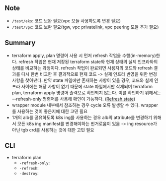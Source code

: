 ## Note
- `/test/eks`: 코드 보완 필요(vpc 모듈 사용하도록 변경 필요)
- `/test/vpc`: 코드 보완 필요(tgw, vpc privatelink, vpc peering 모듈 추가 필요)

## Summary
- terraform apply, plan 명령어 사용 시 먼저 refresh 작업을 수행(in-memory)한다. refresh 작업은 현재 저장된 terraform state와 현재 상태의 실제 인프라와의 상태를 비교하는 과정이다. refresh 작업이 완료되면 사용자의 코드와 refresh 결과를 다시 한번 비교한 후 결과적으로 현재 코드 -> 실제 인프라 반영을 위한 변경 사항을 찾아낸다. 만약 state 파일에만 존재하는 사항이 있을 경우, 코드와 실제 인프라 사이에는 해당 사항이 없기 때문에 state 파일에서만 삭제되며 terraform plan, terraform apply 명령어 출력으로 확인되지 않는다. 이를 확인하기 위해서는 --refresh-only 명령어를 사용해 확인이 가능하다. ([Refresh state](https://developer.hashicorp.com/terraform/tutorials/state/refresh))
- wrapper module 내부에서 참조하는 경우 cycle 오류 발생할 수 있다. wrapper를 사용하는 것이 좋은지에 대한 고민 필요
- 1개의 alb를 공유하도록 k8s ing를 사용하는 경우 alb의 attribute를 변경하기 위해서 모든 k8s ing manifest를 변경해야하는 번거로움이 있음 -> ing resource가 아닌 tgb crd를 사용하는 것에 대한 고민 필요

## CLI
- terraform plan
    - `-refresh-only`:
    - `-refresh`:
    - `-destroy`: